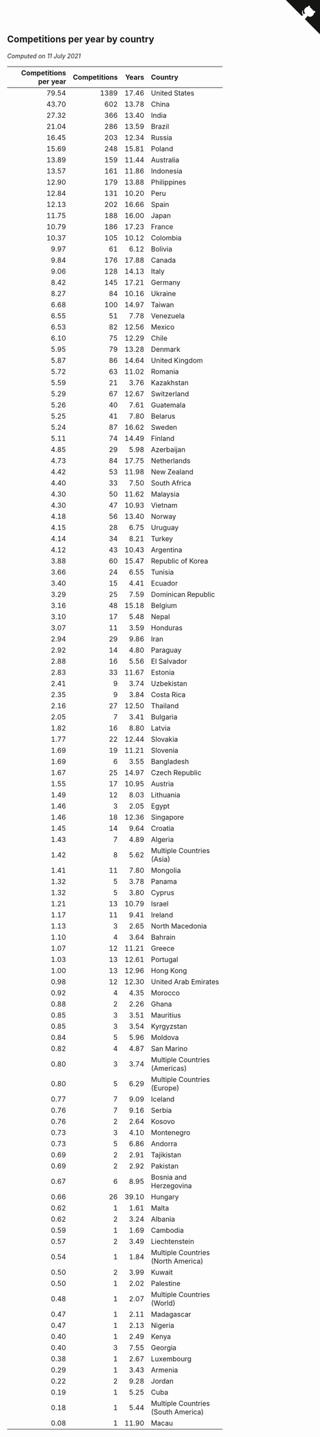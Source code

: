 ## Competitions per year by country

*Computed on 11 July 2021*

| Competitions per year | Competitions | Years | Country |
| ---: | ---: | ---: | :--- |
| 79.54 | 1389 | 17.46 | United States |
| 43.70 | 602 | 13.78 | China |
| 27.32 | 366 | 13.40 | India |
| 21.04 | 286 | 13.59 | Brazil |
| 16.45 | 203 | 12.34 | Russia |
| 15.69 | 248 | 15.81 | Poland |
| 13.89 | 159 | 11.44 | Australia |
| 13.57 | 161 | 11.86 | Indonesia |
| 12.90 | 179 | 13.88 | Philippines |
| 12.84 | 131 | 10.20 | Peru |
| 12.13 | 202 | 16.66 | Spain |
| 11.75 | 188 | 16.00 | Japan |
| 10.79 | 186 | 17.23 | France |
| 10.37 | 105 | 10.12 | Colombia |
| 9.97 | 61 | 6.12 | Bolivia |
| 9.84 | 176 | 17.88 | Canada |
| 9.06 | 128 | 14.13 | Italy |
| 8.42 | 145 | 17.21 | Germany |
| 8.27 | 84 | 10.16 | Ukraine |
| 6.68 | 100 | 14.97 | Taiwan |
| 6.55 | 51 | 7.78 | Venezuela |
| 6.53 | 82 | 12.56 | Mexico |
| 6.10 | 75 | 12.29 | Chile |
| 5.95 | 79 | 13.28 | Denmark |
| 5.87 | 86 | 14.64 | United Kingdom |
| 5.72 | 63 | 11.02 | Romania |
| 5.59 | 21 | 3.76 | Kazakhstan |
| 5.29 | 67 | 12.67 | Switzerland |
| 5.26 | 40 | 7.61 | Guatemala |
| 5.25 | 41 | 7.80 | Belarus |
| 5.24 | 87 | 16.62 | Sweden |
| 5.11 | 74 | 14.49 | Finland |
| 4.85 | 29 | 5.98 | Azerbaijan |
| 4.73 | 84 | 17.75 | Netherlands |
| 4.42 | 53 | 11.98 | New Zealand |
| 4.40 | 33 | 7.50 | South Africa |
| 4.30 | 50 | 11.62 | Malaysia |
| 4.30 | 47 | 10.93 | Vietnam |
| 4.18 | 56 | 13.40 | Norway |
| 4.15 | 28 | 6.75 | Uruguay |
| 4.14 | 34 | 8.21 | Turkey |
| 4.12 | 43 | 10.43 | Argentina |
| 3.88 | 60 | 15.47 | Republic of Korea |
| 3.66 | 24 | 6.55 | Tunisia |
| 3.40 | 15 | 4.41 | Ecuador |
| 3.29 | 25 | 7.59 | Dominican Republic |
| 3.16 | 48 | 15.18 | Belgium |
| 3.10 | 17 | 5.48 | Nepal |
| 3.07 | 11 | 3.59 | Honduras |
| 2.94 | 29 | 9.86 | Iran |
| 2.92 | 14 | 4.80 | Paraguay |
| 2.88 | 16 | 5.56 | El Salvador |
| 2.83 | 33 | 11.67 | Estonia |
| 2.41 | 9 | 3.74 | Uzbekistan |
| 2.35 | 9 | 3.84 | Costa Rica |
| 2.16 | 27 | 12.50 | Thailand |
| 2.05 | 7 | 3.41 | Bulgaria |
| 1.82 | 16 | 8.80 | Latvia |
| 1.77 | 22 | 12.44 | Slovakia |
| 1.69 | 19 | 11.21 | Slovenia |
| 1.69 | 6 | 3.55 | Bangladesh |
| 1.67 | 25 | 14.97 | Czech Republic |
| 1.55 | 17 | 10.95 | Austria |
| 1.49 | 12 | 8.03 | Lithuania |
| 1.46 | 3 | 2.05 | Egypt |
| 1.46 | 18 | 12.36 | Singapore |
| 1.45 | 14 | 9.64 | Croatia |
| 1.43 | 7 | 4.89 | Algeria |
| 1.42 | 8 | 5.62 | Multiple Countries (Asia) |
| 1.41 | 11 | 7.80 | Mongolia |
| 1.32 | 5 | 3.78 | Panama |
| 1.32 | 5 | 3.80 | Cyprus |
| 1.21 | 13 | 10.79 | Israel |
| 1.17 | 11 | 9.41 | Ireland |
| 1.13 | 3 | 2.65 | North Macedonia |
| 1.10 | 4 | 3.64 | Bahrain |
| 1.07 | 12 | 11.21 | Greece |
| 1.03 | 13 | 12.61 | Portugal |
| 1.00 | 13 | 12.96 | Hong Kong |
| 0.98 | 12 | 12.30 | United Arab Emirates |
| 0.92 | 4 | 4.35 | Morocco |
| 0.88 | 2 | 2.26 | Ghana |
| 0.85 | 3 | 3.51 | Mauritius |
| 0.85 | 3 | 3.54 | Kyrgyzstan |
| 0.84 | 5 | 5.96 | Moldova |
| 0.82 | 4 | 4.87 | San Marino |
| 0.80 | 3 | 3.74 | Multiple Countries (Americas) |
| 0.80 | 5 | 6.29 | Multiple Countries (Europe) |
| 0.77 | 7 | 9.09 | Iceland |
| 0.76 | 7 | 9.16 | Serbia |
| 0.76 | 2 | 2.64 | Kosovo |
| 0.73 | 3 | 4.10 | Montenegro |
| 0.73 | 5 | 6.86 | Andorra |
| 0.69 | 2 | 2.91 | Tajikistan |
| 0.69 | 2 | 2.92 | Pakistan |
| 0.67 | 6 | 8.95 | Bosnia and Herzegovina |
| 0.66 | 26 | 39.10 | Hungary |
| 0.62 | 1 | 1.61 | Malta |
| 0.62 | 2 | 3.24 | Albania |
| 0.59 | 1 | 1.69 | Cambodia |
| 0.57 | 2 | 3.49 | Liechtenstein |
| 0.54 | 1 | 1.84 | Multiple Countries (North America) |
| 0.50 | 2 | 3.99 | Kuwait |
| 0.50 | 1 | 2.02 | Palestine |
| 0.48 | 1 | 2.07 | Multiple Countries (World) |
| 0.47 | 1 | 2.11 | Madagascar |
| 0.47 | 1 | 2.13 | Nigeria |
| 0.40 | 1 | 2.49 | Kenya |
| 0.40 | 3 | 7.55 | Georgia |
| 0.38 | 1 | 2.67 | Luxembourg |
| 0.29 | 1 | 3.43 | Armenia |
| 0.22 | 2 | 9.28 | Jordan |
| 0.19 | 1 | 5.25 | Cuba |
| 0.18 | 1 | 5.44 | Multiple Countries (South America) |
| 0.08 | 1 | 11.90 | Macau |


<a href="https://github.com/jonatanklosko/wca_statistics" class="github-corner" aria-label="View source on Github"><svg width="80" height="80" viewBox="0 0 250 250" style="fill:#151513; color:#fff; position: absolute; top: 0; border: 0; right: 0;" aria-hidden="true"><path d="M0,0 L115,115 L130,115 L142,142 L250,250 L250,0 Z"></path><path d="M128.3,109.0 C113.8,99.7 119.0,89.6 119.0,89.6 C122.0,82.7 120.5,78.6 120.5,78.6 C119.2,72.0 123.4,76.3 123.4,76.3 C127.3,80.9 125.5,87.3 125.5,87.3 C122.9,97.6 130.6,101.9 134.4,103.2" fill="currentColor" style="transform-origin: 130px 106px;" class="octo-arm"></path><path d="M115.0,115.0 C114.9,115.1 118.7,116.5 119.8,115.4 L133.7,101.6 C136.9,99.2 139.9,98.4 142.2,98.6 C133.8,88.0 127.5,74.4 143.8,58.0 C148.5,53.4 154.0,51.2 159.7,51.0 C160.3,49.4 163.2,43.6 171.4,40.1 C171.4,40.1 176.1,42.5 178.8,56.2 C183.1,58.6 187.2,61.8 190.9,65.4 C194.5,69.0 197.7,73.2 200.1,77.6 C213.8,80.2 216.3,84.9 216.3,84.9 C212.7,93.1 206.9,96.0 205.4,96.6 C205.1,102.4 203.0,107.8 198.3,112.5 C181.9,128.9 168.3,122.5 157.7,114.1 C157.9,116.9 156.7,120.9 152.7,124.9 L141.0,136.5 C139.8,137.7 141.6,141.9 141.8,141.8 Z" fill="currentColor" class="octo-body"></path></svg></a><style>.github-corner:hover .octo-arm{animation:octocat-wave 560ms ease-in-out}@keyframes octocat-wave{0%,100%{transform:rotate(0)}20%,60%{transform:rotate(-25deg)}40%,80%{transform:rotate(10deg)}}@media (max-width:500px){.github-corner:hover .octo-arm{animation:none}.github-corner .octo-arm{animation:octocat-wave 560ms ease-in-out}}</style>
